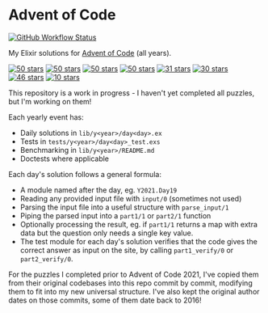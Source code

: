 # Advent of Code

[![GitHub Workflow Status](https://img.shields.io/github/workflow/status/sevenseacat/advent_of_code/Elixir%20CI?style=flat-square)](https://github.com/sevenseacat/advent_of_code/actions/workflows/elixir.yml)

My Elixir solutions for [Advent of Code](https://adventofcode.com/) (all years).

<!-- stars start -->
<a href="./lib/y2015/"><img src="https://img.shields.io/badge/2015-%E2%AD%90%EF%B8%8F_50_stars_%E2%AD%90%EF%B8%8F-brightgreen?style=flat-square" alt="50 stars" /></a>
<a href="./lib/y2016/"><img src="https://img.shields.io/badge/2016-%E2%AD%90%EF%B8%8F_50_stars_%E2%AD%90%EF%B8%8F-brightgreen?style=flat-square" alt="50 stars" /></a>
<a href="./lib/y2017/"><img src="https://img.shields.io/badge/2017-%E2%AD%90%EF%B8%8F_50_stars_%E2%AD%90%EF%B8%8F-brightgreen?style=flat-square" alt="50 stars" /></a>
<a href="./lib/y2018/"><img src="https://img.shields.io/badge/2018-%E2%AD%90%EF%B8%8F_50_stars_%E2%AD%90%EF%B8%8F-brightgreen?style=flat-square" alt="50 stars" /></a>
<a href="./lib/y2019/"><img src="https://img.shields.io/badge/2019-31_stars-yellow?style=flat-square" alt="31 stars" /></a>
<a href="./lib/y2020/"><img src="https://img.shields.io/badge/2020-30_stars-yellow?style=flat-square" alt="30 stars" /></a>
<a href="./lib/y2021/"><img src="https://img.shields.io/badge/2021-46_stars-green?style=flat-square" alt="46 stars" /></a>
<a href="./lib/y2022/"><img src="https://img.shields.io/badge/2022-10_stars-orange?style=flat-square" alt="10 stars" /></a>
<!-- stars end -->

This repository is a work in progress - I haven't yet completed all puzzles, but I'm working on them!

Each yearly event has:

* Daily solutions in `lib/y<year>/day<day>.ex`
* Tests in `tests/y<year>/day<day>_test.exs`
* Benchmarking in `lib/y<year>/README.md`
* Doctests where applicable

Each day's solution follows a general formula:

* A module named after the day, eg. `Y2021.Day19`
* Reading any provided input file with `input/0` (sometimes not used)
* Parsing the input file into a useful structure with `parse_input/1`
* Piping the parsed input into a `part1/1` or `part2/1` function
* Optionally processing the result, eg. if `part1/1` returns a map with extra data but the question only needs a single key value.
* The test module for each day's solution verifies that the code gives the correct answer as input on the site, by calling `part1_verify/0` or `part2_verify/0`.

For the puzzles I completed prior to Advent of Code 2021, I've copied them from their original codebases into this repo commit by commit, modifying them to fit into my new universal structure. I've also kept the original author dates on those commits, some of them date back to 2016!
